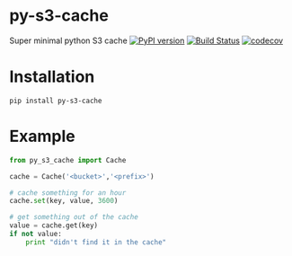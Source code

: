 # py-s3-cache
Super minimal python S3 cache
[![PyPI version](https://badge.fury.io/py/py-s3-cache.svg)](https://badge.fury.io/py/py-s3-cache) 
[![Build Status](https://travis-ci.org/nricklin/py-s3-cache.svg?branch=master)](https://travis-ci.org/nricklin/py-s3-cache)
[![codecov](https://codecov.io/gh/nricklin/py-s3-cache/branch/master/graph/badge.svg)](https://codecov.io/gh/nricklin/py-s3-cache)

# Installation
```
pip install py-s3-cache
```

# Example
```python
from py_s3_cache import Cache

cache = Cache('<bucket>','<prefix>')

# cache something for an hour
cache.set(key, value, 3600)

# get something out of the cache
value = cache.get(key)
if not value:
    print "didn't find it in the cache"
```
